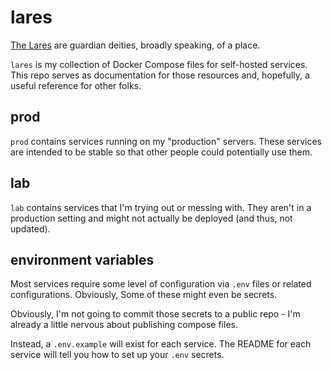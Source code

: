 # lares

[The Lares](https://en.wikipedia.org/wiki/Lares) are guardian deities, broadly speaking, of a place.

`lares` is my collection of Docker Compose files for self-hosted services. This repo serves as documentation for those resources and, hopefully, a useful reference for other folks.

## prod

`prod` contains services running on my "production" servers. These services are intended to be stable so that other people could potentially use them.

## lab

`lab` contains services that I'm trying out or messing with. They aren't in a production setting and might not actually be deployed (and thus, not updated).

## environment variables

Most services require some level of configuration via `.env` files or related configurations. Obviously, Some of these might even be secrets.

Obviously, I'm not going to commit those secrets to a public repo - I'm already a little nervous about publishing compose files.

Instead, a `.env.example` will exist for each service. The README for each service will tell you how to set up your `.env` secrets.
